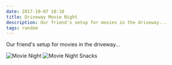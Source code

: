 ```yaml
---
date: 2017-10-07 10:10
title: Driveway Movie Night
description: Our friend's setup for movies in the driveway... 
tags: random
---
```


Our friend's setup for movies in the driveway… 

 ![Movie Night](/images/movienight.jpg)
 ![Movie Night Snacks](/images/movienightsnacks.jpg)
 
